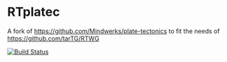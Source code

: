 # RTplatec
A fork of https://github.com/Mindwerks/plate-tectonics to fit the needs of https://github.com/tarTG/RTWG


[![Build Status](https://travis-ci.org/tarTG/RTplatec.svg?branch=master)](https://travis-ci.org/tarTG/RTplatec)